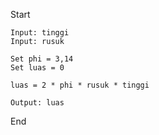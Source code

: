 Start

    Input: tinggi
    Input: rusuk

    Set phi = 3,14
    Set luas = 0

    luas = 2 * phi * rusuk * tinggi

    Output: luas
    
End
